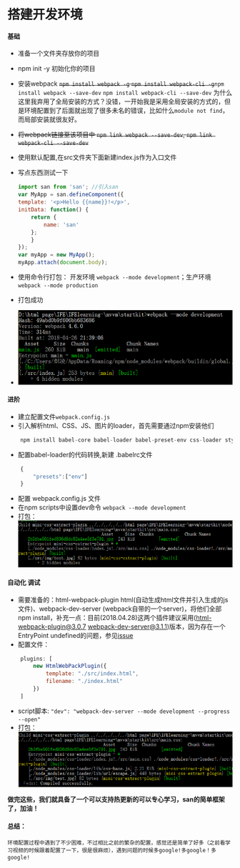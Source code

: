 # 搭建开发环境
#### 基础
- 准备一个文件夹存放你的项目
- npm init -y 初始化你的项目
- 安装webpack  ~~`npm install webpack -g`  `npm install webpack-cli -g`~~`npm install webpack --save-dev`  `npm install webpack-cli --save-dev`
	为什么这里我弃用了全局安装的方式？没错，一开始我是采用全局安装的方式的，但是环境配置到了后面就出现了很多未名的错误，比如什么`module not find`，而局部安装就很友好。

- ~~将webpack链接至该项目中 `npm link webpack --save-dev`, `npm link webpack-cli --save-dev`~~
- 使用默认配置,在src文件夹下面新建index.js作为入口文件
- 写点东西测试一下  
	```Javascript
	import san from 'san'; //引入san
	var MyApp = san.defineComponent({
	template: '<p>Hello {{name}}!</p>',
	initData: function() {
		return {
			name: 'san'
		};
		}
	});
	var myApp = new MyApp();
	myApp.attach(document.body);
	```
- 使用命令行打包： 开发环境 `webpack --mode development`；生产环境`webpack --mode production` 
- 打包成功
- ![](./src/img/test01.png)

#### 进阶
- 建立配置文件`webpack.config.js` 
- 引入解析html、CSS、JS、图片的loader，首先需要通过npm安装他们

```Javascript
	npm install babel-core babel-loader babel-preset-env css-loader style-loader html-loader file-loader 
```

-  配置babel-loader的代码转换,新建 .babelrc文件
```javascript
	{
		"presets":["env"]
	}
```
- 配置 webpack.config.js 文件
- 在npm scripts中设置dev命令 `webpack --mode development`
- 打包：
![](./src/img/test02.png)
#### 自动化 调试
- 需要准备的：html-webpack-plugin html(自动生成html文件并引入生成的js文件)、webpack-dev-server (webpack自带的一个server)，将他们全部npm install，补充一点：目前(2018.04.28)这两个插件建议采用(html-webpack-plugin@3.0.7 webpack-dev-server@3.1.1)版本，因为存在一个EntryPoint undefined的问题，参见[issue](https://github.com/jantimon/html-webpack-plugin/issues/895)
- 配置文件：

```Javascript
	plugins: [
		new HtmlWebPackPlugin({
			template: "./src/index.html",
			filename: "./index.html"
		})
	]
```
- script脚本:
`"dev": "webpack-dev-server --mode development --progress --open"`
- 打包：
![](./src/img/test03.png)

__做完这些，我们就具备了一个可以支持热更新的可以专心学习，san的简单框架了，加油！__
#### 总结：
	环境配置过程中遇到了不少困难，不过相比之前的繁杂的配置，感觉还是简单了好多（之前看学习视频的时候跟着配置了一下，很是很麻烦），遇到问题的时候多google!多google！多google!